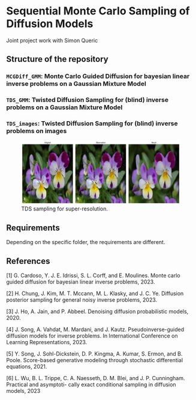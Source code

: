 # Sequential Monte Carlo Sampling of Diffusion Models

Joint project work with Simon Queric

## Structure of the repository
### `MCGDiff_GMM`: Monte Carlo Guided Diffusion for bayesian linear inverse problems on a Gaussian Mixture Model
### `TDS_GMM`: Twisted Diffusion Sampling for (blind) inverse problems on a Gaussian Mixture Model
### `TDS_images`: Twisted Diffusion Sampling for (blind) inverse problems on images


<figure>
  <img style="float:none;" width="800" height="170" src="./TDS_images/figures/tds_sampling.png" alt="TDS sampling">
  <figcaption> TDS sampling for super-resolution. </figcaption>
</figure>

## Requirements
Depending on the specific folder, the requirements are different. 
## References

[1] G. Cardoso, Y. J. E. Idrissi, S. L. Corff, and E. Moulines. Monte carlo guided diffusion for
bayesian linear inverse problems, 2023.

[2] H. Chung, J. Kim, M. T. Mccann, M. L. Klasky, and J. C. Ye. Diffusion posterior sampling for
general noisy inverse problems, 2023.

[3] J. Ho, A. Jain, and P. Abbeel. Denoising diffusion probabilistic models, 2020.

[4] J. Song, A. Vahdat, M. Mardani, and J. Kautz. Pseudoinverse-guided diffusion models for inverse
problems. In International Conference on Learning Representations, 2023.

[5] Y. Song, J. Sohl-Dickstein, D. P. Kingma, A. Kumar, S. Ermon, and B. Poole. Score-based
generative modeling through stochastic differential equations, 2021.

[6] L. Wu, B. L. Trippe, C. A. Naesseth, D. M. Blei, and J. P. Cunningham. Practical and asymptoti-
cally exact conditional sampling in diffusion models, 2023
